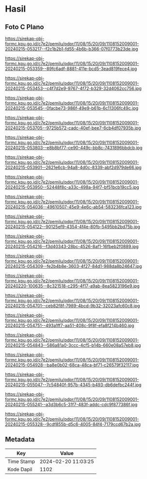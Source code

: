 # Hasil

## Foto C Plano

https://sirekap-obj-formc.kpu.go.id/c7e2/pemilu/pdpr/11/08/15/20/09/1108152009001-20240215-053217--f2c1b2b1-fd55-4b6b-b366-07f0773b23de.jpg

https://sirekap-obj-formc.kpu.go.id/c7e2/pemilu/pdpr/11/08/15/20/09/1108152009001-20240215-053359--89fc6adf-8881-411e-bcd5-3ead819fece4.jpg

https://sirekap-obj-formc.kpu.go.id/c7e2/pemilu/pdpr/11/08/15/20/09/1108152009001-20240215-053453--c4f7d2e9-9767-4f72-b329-32d4062cc756.jpg

https://sirekap-obj-formc.kpu.go.id/c7e2/pemilu/pdpr/11/08/15/20/09/1108152009001-20240215-053545--0facbe73-986f-49e9-b61b-6c11306fc49c.jpg

https://sirekap-obj-formc.kpu.go.id/c7e2/pemilu/pdpr/11/08/15/20/09/1108152009001-20240215-053705--9725b572-cadc-40ef-bee7-6cb4df07935b.jpg

https://sirekap-obj-formc.kpu.go.id/c7e2/pemilu/pdpr/11/08/15/20/09/1108152009001-20240215-053803--e8b8bf77-ce90-449c-bb8c-7431896bbdcb.jpg

https://sirekap-obj-formc.kpu.go.id/c7e2/pemilu/pdpr/11/08/15/20/09/1108152009001-20240215-053901--2621e6cb-94a8-4d0c-8339-abf2d979de66.jpg

https://sirekap-obj-formc.kpu.go.id/c7e2/pemilu/pdpr/11/08/15/20/09/1108152009001-20240215-053950--52448f8c-a33c-498a-94f7-bf51bcb19cc5.jpg

https://sirekap-obj-formc.kpu.go.id/c7e2/pemilu/pdpr/11/08/15/20/09/1108152009001-20240215-054036--49610507-45e9-4e6c-ab54-583236fca123.jpg

https://sirekap-obj-formc.kpu.go.id/c7e2/pemilu/pdpr/11/08/15/20/09/1108152009001-20240215-054122--90125ef9-4354-4f4e-80fb-5495bb2bd75b.jpg

https://sirekap-obj-formc.kpu.go.id/c7e2/pemilu/pdpr/11/08/15/20/09/1108152009001-20240215-054216--f3d40343-28bc-4526-8af1-16fbeb2f0889.jpg

https://sirekap-obj-formc.kpu.go.id/c7e2/pemilu/pdpr/11/08/15/20/09/1108152009001-20240215-054309--fe2b4b8e-3603-4f27-84d1-988da8b24647.jpg

https://sirekap-obj-formc.kpu.go.id/c7e2/pemilu/pdpr/11/08/15/20/09/1108152009001-20240220-100635--8c321518-c295-4f17-a9ab-8ea5823196e9.jpg

https://sirekap-obj-formc.kpu.go.id/c7e2/pemilu/pdpr/11/08/15/20/09/1108152009001-20240215-054701--ceb82f8f-7989-4bcd-9b32-32023afc60c8.jpg

https://sirekap-obj-formc.kpu.go.id/c7e2/pemilu/pdpr/11/08/15/20/09/1108152009001-20240215-054751--493a1ff7-aa51-408c-9f8f-efa8f214b460.jpg

https://sirekap-obj-formc.kpu.go.id/c7e2/pemilu/pdpr/11/08/15/20/09/1108152009001-20240215-054843--586a81a0-3ccc-4cf5-b14b-660e08a57eb8.jpg

https://sirekap-obj-formc.kpu.go.id/c7e2/pemilu/pdpr/11/08/15/20/09/1108152009001-20240215-054928--ba8e0b02-68ca-48ca-bf71-c26579f32117.jpg

https://sirekap-obj-formc.kpu.go.id/c7e2/pemilu/pdpr/11/08/15/20/09/1108152009001-20240215-055047--7c54840f-957b-4345-b493-db6defbc244f.jpg

https://sirekap-obj-formc.kpu.go.id/c7e2/pemilu/pdpr/11/08/15/20/09/1108152009001-20240215-055241--a3d3b6c5-31f7-483f-addc-cdc9f877386f.jpg

https://sirekap-obj-formc.kpu.go.id/c7e2/pemilu/pdpr/11/08/15/20/09/1108152009001-20240215-055328--9cdf855b-d5c6-4005-84f4-7179ccd67b2a.jpg


## Metadata

| Key        | Value               |
| ---------- | ------------------- |
| Time Stamp | 2024-02-20 11:03:25 |
| Kode Dapil | 1102                |



